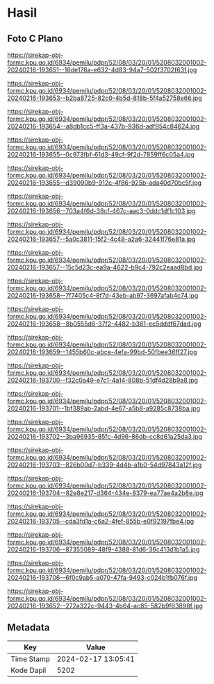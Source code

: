 # Hasil

## Foto C Plano

https://sirekap-obj-formc.kpu.go.id/6934/pemilu/pdpr/52/08/03/20/01/5208032001002-20240216-193651--16de176a-e632-4d83-94a7-502f3702f63f.jpg

https://sirekap-obj-formc.kpu.go.id/6934/pemilu/pdpr/52/08/03/20/01/5208032001002-20240216-193653--b2ba8725-82c0-4b5d-818b-5f4a52758e66.jpg

https://sirekap-obj-formc.kpu.go.id/6934/pemilu/pdpr/52/08/03/20/01/5208032001002-20240216-193654--a8db1cc5-ff3a-437b-936d-adf954c84624.jpg

https://sirekap-obj-formc.kpu.go.id/6934/pemilu/pdpr/52/08/03/20/01/5208032001002-20240216-193655--0c973fbf-61d3-49cf-9f2d-7859ff6c05a4.jpg

https://sirekap-obj-formc.kpu.go.id/6934/pemilu/pdpr/52/08/03/20/01/5208032001002-20240216-193655--d39090b9-912c-4f86-925b-ada40d70bc5f.jpg

https://sirekap-obj-formc.kpu.go.id/6934/pemilu/pdpr/52/08/03/20/01/5208032001002-20240216-193656--703a4f6d-38cf-467c-aac3-0ddc1df1c103.jpg

https://sirekap-obj-formc.kpu.go.id/6934/pemilu/pdpr/52/08/03/20/01/5208032001002-20240216-193657--5a0c3811-15f2-4c48-a2a6-32441f76e81a.jpg

https://sirekap-obj-formc.kpu.go.id/6934/pemilu/pdpr/52/08/03/20/01/5208032001002-20240216-193657--15c5d23c-ea9a-4622-b9c4-792c2eaad8bd.jpg

https://sirekap-obj-formc.kpu.go.id/6934/pemilu/pdpr/52/08/03/20/01/5208032001002-20240216-193658--7f7405c4-8f7d-43eb-ab97-3697afab4c74.jpg

https://sirekap-obj-formc.kpu.go.id/6934/pemilu/pdpr/52/08/03/20/01/5208032001002-20240216-193658--8b0555d6-37f2-4482-b361-ec5dddf67dad.jpg

https://sirekap-obj-formc.kpu.go.id/6934/pemilu/pdpr/52/08/03/20/01/5208032001002-20240216-193659--1455b60c-abce-4efa-99bd-50fbee36ff27.jpg

https://sirekap-obj-formc.kpu.go.id/6934/pemilu/pdpr/52/08/03/20/01/5208032001002-20240216-193700--f32c0a49-e7c1-4a14-808b-51df4d28b9a8.jpg

https://sirekap-obj-formc.kpu.go.id/6934/pemilu/pdpr/52/08/03/20/01/5208032001002-20240216-193701--1bf389ab-2abd-4e67-a5b8-a9285c8738ba.jpg

https://sirekap-obj-formc.kpu.go.id/6934/pemilu/pdpr/52/08/03/20/01/5208032001002-20240216-193702--3ba96935-85fc-4d96-86db-cc8d61a25da3.jpg

https://sirekap-obj-formc.kpu.go.id/6934/pemilu/pdpr/52/08/03/20/01/5208032001002-20240216-193703--826b00d7-b339-4d4b-a1b0-54d97843a12f.jpg

https://sirekap-obj-formc.kpu.go.id/6934/pemilu/pdpr/52/08/03/20/01/5208032001002-20240216-193704--82e8e217-d364-434e-8379-ea77ae4a2b8e.jpg

https://sirekap-obj-formc.kpu.go.id/6934/pemilu/pdpr/52/08/03/20/01/5208032001002-20240216-193705--cda3fd1a-c6a2-4fef-855b-e0f92197fbe4.jpg

https://sirekap-obj-formc.kpu.go.id/6934/pemilu/pdpr/52/08/03/20/01/5208032001002-20240216-193706--87355089-48f9-4388-81d6-36c413d1b1a5.jpg

https://sirekap-obj-formc.kpu.go.id/6934/pemilu/pdpr/52/08/03/20/01/5208032001002-20240216-193706--6f0c9ab5-a070-47fa-9493-c024b1fb076f.jpg

https://sirekap-obj-formc.kpu.go.id/6934/pemilu/pdpr/52/08/03/20/01/5208032001002-20240216-193652--272a322c-9443-4b64-ac85-582b9f63898f.jpg


## Metadata

| Key        | Value               |
| ---------- | ------------------- |
| Time Stamp | 2024-02-17 13:05:41 |
| Kode Dapil | 5202                |




